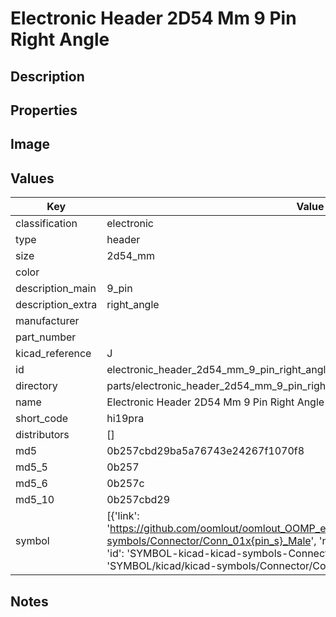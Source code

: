 # Electronic Header 2D54 Mm 9 Pin Right Angle

## Description

## Properties


## Image


## Values

| Key | Value |
| --- | --- |
| classification | electronic |
| type | header |
| size | 2d54_mm |
| color |  |
| description_main | 9_pin |
| description_extra | right_angle |
| manufacturer |  |
| part_number |  |
| kicad_reference | J |
| id | electronic_header_2d54_mm_9_pin_right_angle |
| directory | parts/electronic_header_2d54_mm_9_pin_right_angle |
| name | Electronic Header 2D54 Mm 9 Pin Right Angle |
| short_code | hi19pra |
| distributors | [] |
| md5 | 0b257cbd29ba5a76743e24267f1070f8 |
| md5_5 | 0b257 |
| md5_6 | 0b257c |
| md5_10 | 0b257cbd29 |
| symbol | [{'link': 'https://github.com/oomlout/oomlout_OOMP_eda_V2/tree/main/SYMBOL/kicad/kicad-symbols/Connector/Conn_01x{pin_s}_Male', 'name': 'Connector : Conn_01x09_Male', 'id': 'SYMBOL-kicad-kicad-symbols-Connector-Conn_01x09_Male', 'directory': 'SYMBOL/kicad/kicad-symbols/Connector/Conn_01x09_Male/'}] |

## Notes

